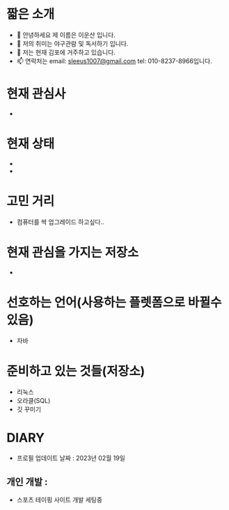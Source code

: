 # 짧은 소개
- 👋 안녕하세요 제 이름은 이운산 입니다.
- 👀 저의 취미는 야구관람 및 독서하기 입니다.
- 💞️ 저는 현재 김포에 거주하고 있습니다.
- 📫 연락처는 email: sleeus1007@gmail.com tel: 010-8237-8966입니다.

# 현재 관심사
* 

# 현재 상태
* 
* 

# 고민 거리
* 컴퓨터를 싹 업그레이드 하고싶다..
  
# 현재 관심을 가지는 저장소
* 
  
# 선호하는 언어(사용하는 플렛폼으로 바뀔수 있음)
* 자바

# 준비하고 있는 것들(저장소)
* 리눅스
* 오라클(SQL)
* 깃 꾸미기

# DIARY
- 프로필 업데이트 날짜 : 2023년 02월 19일

## 개인 개발 :
* 스포츠 테이핑 사이트 개발 세팅중
